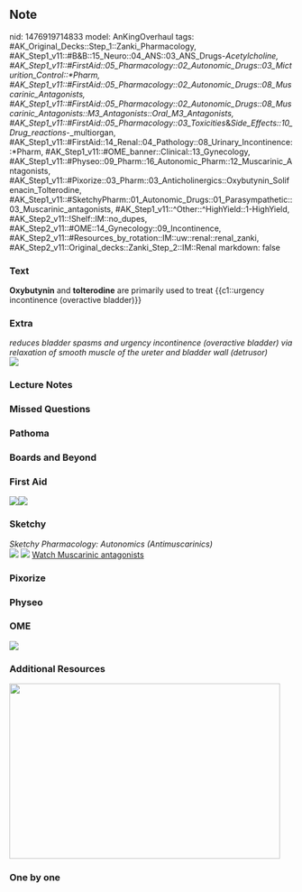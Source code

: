 ## Note
nid: 1476919714833
model: AnKingOverhaul
tags: #AK_Original_Decks::Step_1::Zanki_Pharmacology, #AK_Step1_v11::#B&B::15_Neuro::04_ANS::03_ANS_Drugs-_Acetylcholine, #AK_Step1_v11::#FirstAid::05_Pharmacology::02_Autonomic_Drugs::03_Micturition_Control::*Pharm, #AK_Step1_v11::#FirstAid::05_Pharmacology::02_Autonomic_Drugs::08_Muscarinic_Antagonists, #AK_Step1_v11::#FirstAid::05_Pharmacology::02_Autonomic_Drugs::08_Muscarinic_Antagonists::M3_Antagonists::Oral_M3_Antagonists, #AK_Step1_v11::#FirstAid::05_Pharmacology::03_Toxicities_&_Side_Effects::10_Drug_reactions_-_multiorgan, #AK_Step1_v11::#FirstAid::14_Renal::04_Pathology::08_Urinary_Incontinence::*Pharm, #AK_Step1_v11::#OME_banner::Clinical::13_Gynecology, #AK_Step1_v11::#Physeo::09_Pharm::16_Autonomic_Pharm::12_Muscarinic_Antagonists, #AK_Step1_v11::#Pixorize::03_Pharm::03_Anticholinergics::Oxybutynin_Solifenacin_Tolterodine, #AK_Step1_v11::#SketchyPharm::01_Autonomic_Drugs::01_Parasympathetic::03_Muscarinic_antagonists, #AK_Step1_v11::^Other::^HighYield::1-HighYield, #AK_Step2_v11::!Shelf::IM::no_dupes, #AK_Step2_v11::#OME::14_Gynecology::09_Incontinence, #AK_Step2_v11::#Resources_by_rotation::IM::uw::renal::renal_zanki, #AK_Step2_v11::Original_decks::Zanki_Step_2::IM::Renal
markdown: false

### Text
<div>
  <b>Oxybutynin</b> and <b>tolterodine</b> are primarily used to
  treat {{c1::urgency incontinence (overactive bladder)}}
</div>

### Extra
<div>
  <i>reduces bladder spasms and urgency incontinence (overactive
  bladder) via relaxation of smooth muscle of the ureter and
  bladder wall (detrusor)</i>
</div>
<div><img src="paste-65953517797962.jpg"></div>

### Lecture Notes


### Missed Questions


### Pathoma


### Boards and Beyond


### First Aid
<img src="paste-598503692697603.jpg"><img src=
"paste-600170140008451.jpg">

### Sketchy
<div>
  <i>Sketchy Pharmacology: Autonomics (Antimuscarinics)</i>
</div><img src=
"Screen%20Shot%202019-09-23%20at%209.15.43%20AM.png"> <img src=
"Screen%20Shot%202019-09-23%20at%209.15.51%20AM.png"> <a href=
"https://dashboard.sketchy.com/study/medical/courses/medical-pharmacology/units/medical-pharmacology-autonomic-drugs/videos/medical-pharmacology-autonomic-drugs-parasympathetic-muscarinic-antagonists?utm_source=anki&utm_medium=partnership&utm_campaign=february_update&utm_content=medical">
Watch Muscarinic antagonists</a>

### Pixorize


### Physeo


### OME
<div class="ome-widget">
  <a href=
  "https://onlinemeded.org/spa/gynecology?ref=anki"><img src=
  "_OME_AnkiFlashcards_Topic_1.png"></a>
</div>

### Additional Resources
<img src="3%20down.png" style="height: 311px; width: 480px;" class=
"">

### One by one

